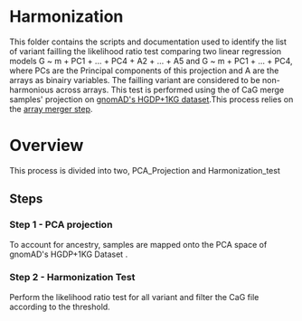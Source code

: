 # Harmonization
This folder contains the scripts and documentation used to identify the list of variant failling the likelihood ratio test comparing two linear regression models G ~ m + PC1 + ... + PC4 + A2 + ... + A5 and G ~ m + PC1 + ... + PC4, where PCs are the Principal components of this projection and A are the arrays as binairy variables. The failling variant are considered to be non-harmonious across arrays. This test is performed using the of CaG merge samples' projection on [gnomAD's HGDP+1KG dataset](https://gnomad.broadinstitute.org/downloads#v3-hgdp-1kg).This process relies on the [array merger step](https://github.com/CERC-Genomic-Medicine/CARTaGENE_flagship_paper/tree/main/Genotype_processing/4_Merge).  

# Overview
This process is divided into two, PCA_Projection and Harmonization_test
## Steps
### Step 1 - PCA projection
To account for ancestry, samples are mapped onto the PCA space of gnomAD's HGDP+1KG Dataset .
### Step 2 - Harmonization Test
Perform the likelihood ratio test for all variant and filter the CaG file according to the threshold.
